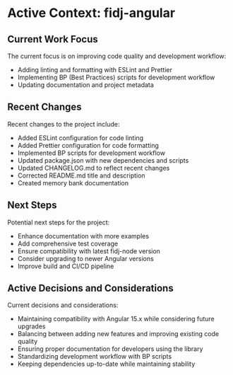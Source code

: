 # Active Context: fidj-angular

## Current Work Focus
The current focus is on improving code quality and development workflow:
- Adding linting and formatting with ESLint and Prettier
- Implementing BP (Best Practices) scripts for development workflow
- Updating documentation and project metadata

## Recent Changes
Recent changes to the project include:
- Added ESLint configuration for code linting
- Added Prettier configuration for code formatting
- Implemented BP scripts for development workflow
- Updated package.json with new dependencies and scripts
- Updated CHANGELOG.md to reflect recent changes
- Corrected README.md title and description
- Created memory bank documentation

## Next Steps
Potential next steps for the project:
- Enhance documentation with more examples
- Add comprehensive test coverage
- Ensure compatibility with latest fidj-node version
- Consider upgrading to newer Angular versions
- Improve build and CI/CD pipeline

## Active Decisions and Considerations
Current decisions and considerations:
- Maintaining compatibility with Angular 15.x while considering future upgrades
- Balancing between adding new features and improving existing code quality
- Ensuring proper documentation for developers using the library
- Standardizing development workflow with BP scripts
- Keeping dependencies up-to-date while maintaining stability

